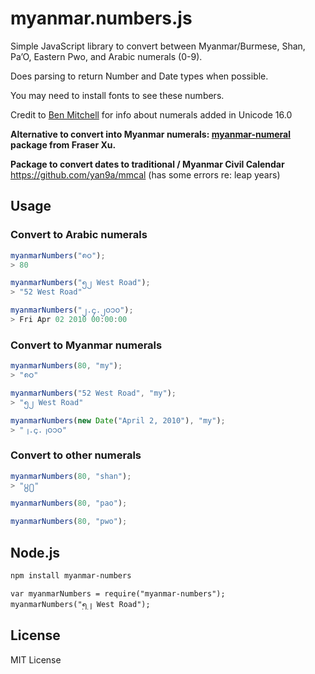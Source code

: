 # myanmar.numbers.js

Simple JavaScript library to convert between Myanmar/Burmese, Shan, Pa’O, Eastern Pwo,
and Arabic numerals (0-9).

Does parsing to return Number and Date types when possible.

You may need to install fonts to see these numbers.

Credit to [Ben Mitchell](https://x.com/OhBendy/status/1833643552145854551) for info about numerals added in Unicode 16.0

**Alternative to convert into Myanmar numerals: <a href="https://github.com/fraserxu/myanmar-numeral">myanmar-numeral</a> package from Fraser Xu.**

**Package to convert dates to traditional / Myanmar Civil Calendar**
https://github.com/yan9a/mmcal (has some errors re: leap years)

## Usage

### Convert to Arabic numerals

```javascript
myanmarNumbers("၈၀");
> 80

myanmarNumbers("၅၂ West Road");
> "52 West Road"

myanmarNumbers("၂.၄.၂၀၁၀");
> Fri Apr 02 2010 00:00:00
```

### Convert to Myanmar numerals

```javascript
myanmarNumbers(80, "my");
> "၈ဝ"

myanmarNumbers("52 West Road", "my");
> "၅၂ West Road"

myanmarNumbers(new Date("April 2, 2010"), "my");
> "၂.၄.၂ဝ၁ဝ"
```

### Convert to other numerals
```javascript
myanmarNumbers(80, "shan");
> "႘႐"

myanmarNumbers(80, "pao");

myanmarNumbers(80, "pwo");
```

## Node.js

```bash
npm install myanmar-numbers
```

```
var myanmarNumbers = require("myanmar-numbers");
myanmarNumbers("၅၂ West Road");
```

## License

MIT License

